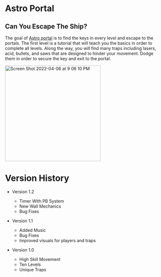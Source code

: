 # Astro Portal

## Can You Escape The Ship?

The goal of [Astro portal](https://apps.apple.com/sr/app/astro-portal/id1558706324) is to find the keys in every level and escape to the portals. The first level is a tutorial that will teach you the basics in order to complete all levels. Along the way, you will find many traps including lasers, acid, bullets, and saws that are designed to hinder your movement. Dodge them in order to secure the key and exit to the portal.

<img width="316" alt="Screen Shot 2022-04-06 at 9 06 10 PM" src="https://user-images.githubusercontent.com/59212272/162105906-3c632c87-6f5e-4895-a6f9-63a7e7194ab6.png">

# Version History

* Version 1.2
  - Timer With PB System 
  - New Wall Mechanics 
  - Bug Fixes
  
* Version 1.1
  - Added Music
  - Bug Fixes
  - Improved visuals for players and traps
  
* Version 1.0
  - High Skill Movement
  - Ten Levels
  - Unique Traps
